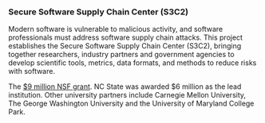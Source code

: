 ### Secure Software Supply Chain Center (S3C2)

Modern software is vulnerable to malicious activity, and software professionals must address software supply chain attacks. 
This project establishes the Secure Software Supply Chain Center (S3C2), bringing together researchers, industry partners and government agencies to develop scientific tools, metrics, data formats, and methods to reduce risks with software.

The [$9 million NSF grant](https://www.nsf.gov/awardsearch/showAward?AWD_ID=2207008). 
NC State was awarded $6 million as the lead institution. 
Other university partners include Carnegie Mellon University, The George Washington University and the University of Maryland College Park.
